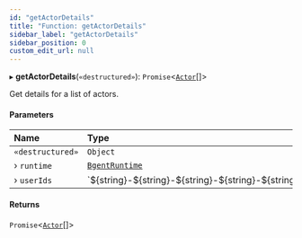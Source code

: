 ```yaml
---
id: "getActorDetails"
title: "Function: getActorDetails"
sidebar_label: "getActorDetails"
sidebar_position: 0
custom_edit_url: null
---
```


▸ **getActorDetails**(`«destructured»`): `Promise`\<[`Actor`](../interfaces/Actor.md)[]\>

Get details for a list of actors.

#### Parameters

| Name | Type |
| :------ | :------ |
| `«destructured»` | `Object` |
| › `runtime` | [`BgentRuntime`](../classes/BgentRuntime.md) |
| › `userIds` | \`$\{string}-$\{string}-$\{string}-$\{string}-$\{string}\`[] |

#### Returns

`Promise`\<[`Actor`](../interfaces/Actor.md)[]\>
